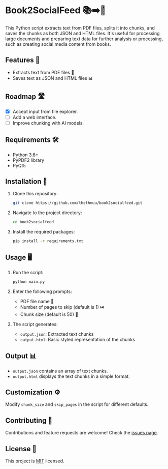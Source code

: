 # Book2SocialFeed 📚➡️📱

This Python script extracts text from PDF files, splits it into chunks, and saves the chunks as both JSON and HTML files. It's useful for processing large documents and preparing text data for further analysis or processing, such as creating social media content from books.

## Features 🌟

- Extracts text from PDF files 📄
- Saves text as JSON and HTML files 📊

## Roadmap 🛣️

- [x] Accept input from file explorer.
- [ ] Add a web interface.
- [ ] Improve chunking with AI models.

## Requirements 🛠️

- Python 3.6+
- PyPDF2 library
- PyQt5

## Installation 🚀

1. Clone this repository:

   ```bash
   git clone https://github.com/thethmuu/book2socialfeed.git
   ```

2. Navigate to the project directory:

   ```bash
   cd book2socialfeed
   ```

3. Install the required packages:

   ```bash
   pip install -r requirements.txt
   ```

## Usage 🖥️

1. Run the script:

   ```bash
   python main.py
   ```

2. Enter the following prompts:

   - PDF file name 📁
   - Number of pages to skip (default is 1) ⏭️
   - Chunk size (default is 50) 📏

3. The script generates:
   - `output.json`: Extracted text chunks
   - `output.html`: Basic styled representation of the chunks

## Output 📊

- `output.json` contains an array of text chunks.
- `output.html` displays the text chunks in a simple format.

## Customization ⚙️

Modify `chunk_size` and `skip_pages` in the script for different defaults.

## Contributing 🤝

Contributions and feature requests are welcome! Check the [issues page](https://github.com/thethmuu/book2socialfeed/issues).

## License 📜

This project is [MIT](https://choosealicense.com/licenses/mit/) licensed.
